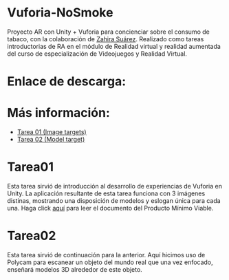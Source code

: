 # Vuforia-NoSmoke
Proyecto AR con Unity + Vuforia para concienciar sobre el consumo de tabaco, con la colaboración de [Zahira Suárez](https://github.com/ZahiraSuarez).
Realizado como tareas introductorias de RA en el módulo de Realidad virtual y realidad aumentada del curso de especialización de Videojuegos y Realidad Virtual.

# Enlace de descarga:


# Más información:
- [Tarea 01 (Image targets)](#Tarea01)
- [Tarea 02 (Model target)](#Tarea02)

# Tarea01
Esta tarea sirvió de introducción al desarrollo de experiencias de Vuforia en Unity. La aplicación resultante de esta tarea funciona con 3 imágenes distinas, mostrando una disposición de modelos y eslogan única para cada una.
Haga click [aquí]() para leer el documento del Producto Mínimo Viable.

# Tarea02
Esta tarea sirvió de continuación para la anterior. Aquí hicimos uso de Polycam para escanear un objeto del mundo real que una vez enfocado, enseñará modelos 3D alrededor de este objeto.
